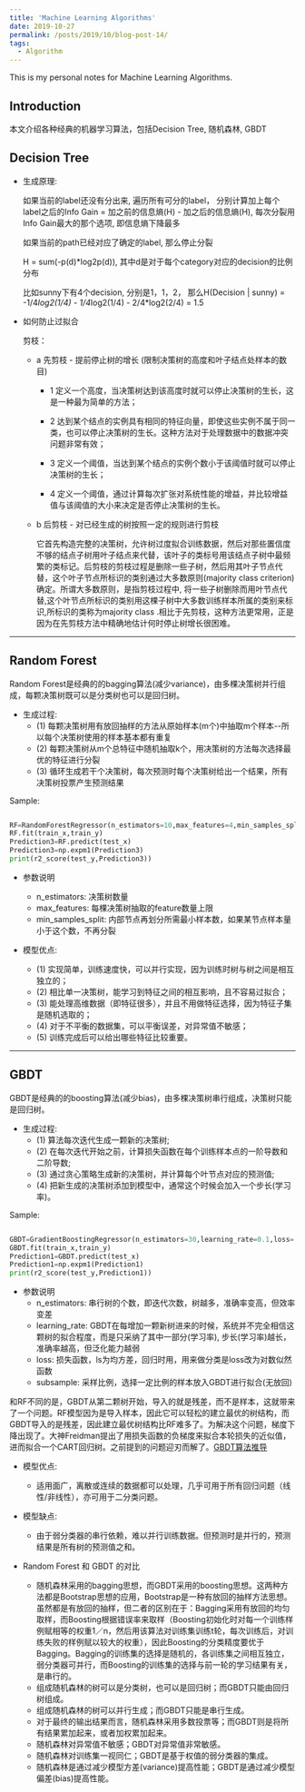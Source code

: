 ```yaml
---
title: 'Machine Learning Algorithms'
date: 2019-10-27
permalink: /posts/2019/10/blog-post-14/
tags:
  - Algorithm
---
```


This is my personal notes for Machine Learning Algorithms.


Introduction
------
本文介绍各种经典的机器学习算法，包括Decision Tree, 随机森林, GBDT

Decision Tree
------

* 生成原理:  

  如果当前的label还没有分出来, 遍历所有可分的label， 分别计算加上每个label之后的Info Gain = 加之前的信息熵(H) - 加之后的信息熵(H), 每次分裂用Info Gain最大的那个选项, 即信息熵下降最多

  如果当前的path已经对应了确定的label, 那么停止分裂

  H = sum(-p(d)*log2p(d)), 其中d是对于每个category对应的decision的比例分布  

  比如sunny下有4个decision, 分别是1，1，2， 那么H(Decision | sunny) = -1/4*log2(1/4) - 1/4*log2(1/4) - 2/4*log2(2/4) = 1.5

* 如何防止过拟合

   剪枝：
   
   * a 先剪枝 - 提前停止树的增长 (限制决策树的高度和叶子结点处样本的数目)
   
      * 1 定义一个高度，当决策树达到该高度时就可以停止决策树的生长，这是一种最为简单的方法；

      * 2 达到某个结点的实例具有相同的特征向量，即使这些实例不属于同一类，也可以停止决策树的生长。这种方法对于处理数据中的数据冲突问题非常有效；

      * 3 定义一个阈值，当达到某个结点的实例个数小于该阈值时就可以停止决策树的生长；

      * 4 定义一个阈值，通过计算每次扩张对系统性能的增益，并比较增益值与该阈值的大小来决定是否停止决策树的生长。
   
   * b 后剪枝 - 对已经生成的树按照一定的规则进行剪枝

      它首先构造完整的决策树，允许树过度拟合训练数据，然后对那些置信度不够的结点子树用叶子结点来代替，该叶子的类标号用该结点子树中最频繁的类标记。后剪枝的剪枝过程是删除一些子树，然后用其叶子节点代替，这个叶子节点所标识的类别通过大多数原则(majority class criterion)确定。所谓大多数原则，是指剪枝过程中, 将一些子树删除而用叶节点代替,这个叶节点所标识的类别用这棵子树中大多数训练样本所属的类别来标识,所标识的类称为majority class .相比于先剪枝，这种方法更常用，正是因为在先剪枝方法中精确地估计何时停止树增长很困难。


----------------------------

Random Forest
------
Random Forest是经典的的bagging算法(减少variance)，由多棵决策树并行组成，每颗决策树既可以是分类树也可以是回归树。

* 生成过程:
  * (1) 每颗决策树用有放回抽样的方法从原始样本(m个)中抽取m个样本--所以每个决策树使用的样本基本都有重复
  * (2) 每颗决策树从m个总特征中随机抽取k个，用决策树的方法每次选择最优的特征进行分裂
  * (3) 循环生成若干个决策树，每次预测时每个决策树给出一个结果，所有决策树投票产生预测结果

Sample:

```python

RF=RandomForestRegressor(n_estimators=10,max_features=4,min_samples_split=30)
RF.fit(train_x,train_y)
Prediction3=RF.predict(test_x)
Prediction3=np.expm1(Prediction3)
print(r2_score(test_y,Prediction3))

```

* 参数说明
  * n_estimators: 决策树数量  
  * max_features: 每棵决策树抽取的feature数量上限  
  * min_samples_split: 内部节点再划分所需最小样本数，如果某节点样本量小于这个数，不再分裂  

* 模型优点:
  * (1) 实现简单，训练速度快，可以并行实现，因为训练时树与树之间是相互独立的；
  * (2) 相比单一决策树，能学习到特征之间的相互影响，且不容易过拟合；
  * (3) 能处理高维数据（即特征很多），并且不用做特征选择，因为特征子集是随机选取的；
  * (4) 对于不平衡的数据集，可以平衡误差，对异常值不敏感；
  * (5) 训练完成后可以给出哪些特征比较重要。

----------------------------

GBDT
------
GBDT是经典的的boosting算法(减少bias)，由多棵决策树串行组成，决策树只能是回归树。

* 生成过程:
  * (1) 算法每次迭代生成一颗新的决策树;
  * (2) 在每次迭代开始之前，计算损失函数在每个训练样本点的一阶导数和二阶导数;
  * (3) 通过贪心策略生成新的决策树，并计算每个叶节点对应的预测值;
  * (4) 把新生成的决策树添加到模型中，通常这个时候会加入一个步长(学习率)。

Sample:

```python

GBDT=GradientBoostingRegressor(n_estimators=30,learning_rate=0.1,loss='ls',subsample=1.0)
GBDT.fit(train_x,train_y)
Prediction1=GBDT.predict(test_x)
Prediction1=np.expm1(Prediction1)
print(r2_score(test_y,Prediction1))

```

* 参数说明
  * n_estimators: 串行树的个数，即迭代次数，树越多，准确率变高，但效率变差
  * learning_rate: GBDT在每增加一颗新树进来的时候，系统并不完全相信这颗树的拟合程度，而是只采纳了其中一部分(学习率), 步长(学习率)越长，准确率越高，但泛化能力越弱
  * loss: 损失函数，ls为均方差，回归时用，用来做分类是loss改为对数似然函数
  * subsample: 采样比例，选择一定比例的样本放入GBDT进行拟合(无放回)

和RF不同的是，GBDT从第二颗树开始，导入的就是残差，而不是样本，这就带来了一个问题。RF模型因为是导入样本，因此它可以轻松的建立最优的树结构，而GBDT导入的是残差，因此建立最优树结构比RF难多了。为解决这个问题，梯度下降出现了。大神Freidman提出了用损失函数的负梯度来拟合本轮损失的近似值，进而拟合一个CART回归树。之前提到的问题迎刃而解了。[GBDT算法推导](https://www.zybuluo.com/yxd/note/611571) 

* 模型优点:
  * 适用面广，离散或连续的数据都可以处理，几乎可用于所有回归问题（线性/非线性），亦可用于二分类问题。
* 模型缺点:
  * 由于弱分类器的串行依赖，难以并行训练数据。但预测时是并行的，预测结果是所有树的预测值之和。


* Random Forest 和 GBDT 的对比

  * 随机森林采用的bagging思想，而GBDT采用的boosting思想。这两种方法都是Bootstrap思想的应用，Bootstrap是一种有放回的抽样方法思想。虽然都是有放回的抽样，但二者的区别在于：Bagging采用有放回的均匀取样，而Boosting根据错误率来取样（Boosting初始化时对每一个训练样例赋相等的权重1／n，然后用该算法对训练集训练t轮，每次训练后，对训练失败的样例赋以较大的权重），因此Boosting的分类精度要优于Bagging。Bagging的训练集的选择是随机的，各训练集之间相互独立，弱分类器可并行，而Boosting的训练集的选择与前一轮的学习结果有关，是串行的。
  * 组成随机森林的树可以是分类树，也可以是回归树；而GBDT只能由回归树组成。
  * 组成随机森林的树可以并行生成；而GBDT只能是串行生成。
  * 对于最终的输出结果而言，随机森林采用多数投票等；而GBDT则是将所有结果累加起来，或者加权累加起来。
  * 随机森林对异常值不敏感；GBDT对异常值非常敏感。
  * 随机森林对训练集一视同仁；GBDT是基于权值的弱分类器的集成。
  * 随机森林是通过减少模型方差(variance)提高性能；GBDT是通过减少模型偏差(bias)提高性能。